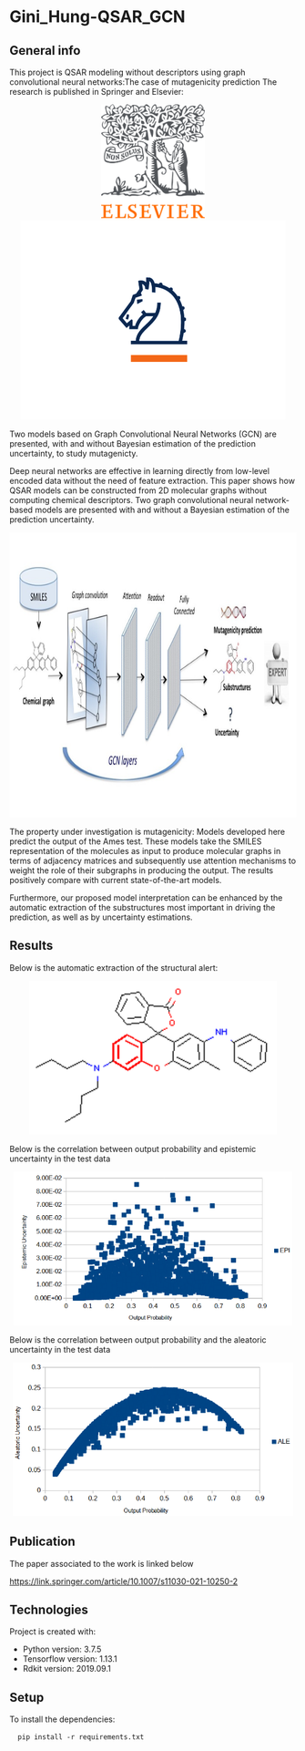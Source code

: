 # Gini_Hung-QSAR_GCN

## General info

This project is QSAR modeling without descriptors using graph convolutional neural networks:The case of mutagenicity prediction
The research is published in Springer and Elsevier:
<p align="center">
 <img height="200" src="IMG/img6.png"> <img height="350" src="IMG/img1.png"> 
</p>

Two models based on Graph Convolutional Neural Networks (GCN) are presented, with and without  Bayesian estimation of the prediction uncertainty, to study mutagenicty.

Deep neural networks are effective in learning directly from low-level encoded data without the need of feature extraction. This paper shows how QSAR models can be constructed from 2D molecular graphs without computing chemical descriptors. Two graph convolutional neural network-based models are presented with and without a Bayesian estimation of the prediction uncertainty.

<p align="center">
  <img height="500" src="IMG/img2.jpg">
</p>

 The property under investigation is mutagenicity: Models developed here predict the output of the Ames test. These models take the SMILES representation of the molecules as input to produce molecular graphs in terms of adjacency matrices and subsequently use attention mechanisms to weight the role of their subgraphs in producing the output. The results positively compare with current state-of-the-art models. 
 
 Furthermore, our proposed model interpretation can be enhanced by the automatic extraction of the substructures most important in driving the prediction, as well as by uncertainty estimations.
 
 ## Results
Below is the automatic extraction of the structural alert:
<p align="center">
  <img height="270" src="IMG/img3.png">
</p>
Below is the correlation between output probability and epistemic uncertainty in the test data

<p align="center">
    
  <img height="270" src="IMG/img4.png">
</p>
Below is the correlation between output probability and the aleatoric uncertainty in the test data

<p align="center">
    
  <img height="270" src="IMG/img5.png">
</p>

## Publication
The paper associated to the work is linked below

https://link.springer.com/article/10.1007/s11030-021-10250-2

## Technologies
Project is created with:
* Python version: 3.7.5
* Tensorflow version: 1.13.1
* Rdkit version: 2019.09.1
	
## Setup
To install the dependencies:

```
  pip install -r requirements.txt
  ```
  
